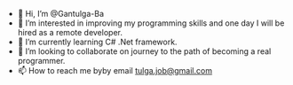 - 👋 Hi, I’m @Gantulga-Ba
- 👀 I’m interested in improving my programming skills and one day I will be hired as a remote developer.
- 🌱 I’m currently learning C# .Net framework.
- 💞️ I’m looking to collaborate on journey to the path of becoming a real programmer.
- 📫 How to reach me byby email tulga.job@gmail.com 
